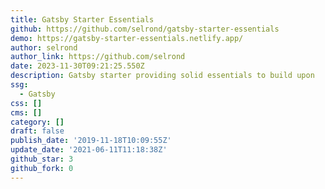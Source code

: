 ```yaml
---
title: Gatsby Starter Essentials
github: https://github.com/selrond/gatsby-starter-essentials
demo: https://gatsby-starter-essentials.netlify.app/
author: selrond
author_link: https://github.com/selrond
date: 2023-11-30T09:21:25.550Z
description: Gatsby starter providing solid essentials to build upon
ssg:
  - Gatsby
css: []
cms: []
category: []
draft: false
publish_date: '2019-11-18T10:09:55Z'
update_date: '2021-06-11T11:18:38Z'
github_star: 3
github_fork: 0
---
```

